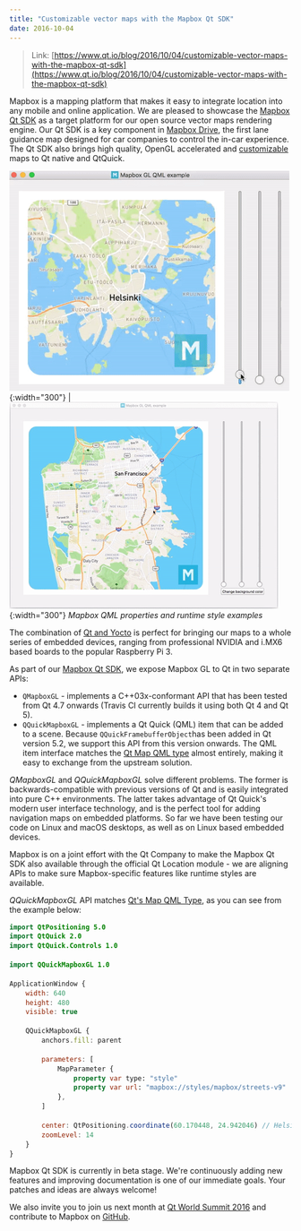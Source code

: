 ```yaml
---
title: "Customizable vector maps with the Mapbox Qt SDK"
date: 2016-10-04
---
```


> Link: [https://www.qt.io/blog/2016/10/04/customizable-vector-maps-with-the-mapbox-qt-sdk](https://www.qt.io/blog/2016/10/04/customizable-vector-maps-with-the-mapbox-qt-sdk)

Mapbox is a mapping platform that makes it easy to integrate location into any mobile and online application. We are pleased to showcase the [Mapbox Qt SDK](https://www.mapbox.com/blog/qt-framework-support/) as a target platform for our open source vector maps rendering engine. Our Qt SDK is a key component in [Mapbox Drive](https://www.mapbox.com/blog/drive/), the first lane guidance map designed for car companies to control the in-car experience. The Qt SDK also brings high quality, OpenGL accelerated and [customizable](https://www.mapbox.com/mapbox-studio/) maps to Qt native and QtQuick.

![Mapbox QML Properties](/assets/images/mapbox-qml-example.gif){:width="300"} | ![Mapbox QML Runtime Style](/assets/images/mapbox-qml-runtime-example.gif){:width="300"}
<em class="center" style="text-align:center;">Mapbox QML properties and runtime style examples</em>

The combination of [Qt and Yocto](https://www.mapbox.com/blog/native-gl-yocto/) is perfect for bringing our maps to a whole series of embedded devices, ranging from professional NVIDIA and i.MX6 based boards to the popular Raspberry Pi 3.

As part of our [Mapbox Qt SDK](https://github.com/mapbox/mapbox-gl-native/tree/master/platform/qt), we expose Mapbox GL to Qt in two separate APIs:

* `QMapboxGL` - implements a C++03x-conformant API that has been tested from Qt 4.7 onwards (Travis CI currently builds it using both Qt 4 and Qt 5).
* `QQuickMapboxGL` - implements a Qt Quick (QML) item that can be added to a scene. Because `QQuickFramebufferObject`has been added in Qt version 5.2, we support this API from this version onwards. The QML item interface matches the [Qt Map QML type](http://doc.qt.io/qt-5/qml-qtlocation-map.html) almost entirely, making it easy to exchange from the upstream solution.

_QMapboxGL_ and _QQuickMapboxGL_ solve different problems. The former is backwards-compatible with previous versions of Qt and is easily integrated into pure C++ environments. The latter takes advantage of Qt Quick's modern user interface technology, and is the perfect tool for adding navigation maps on embedded platforms. So far we have been testing our code on Linux and macOS desktops, as well as on Linux based embedded devices.

Mapbox is on a joint effort with the Qt Company to make the Mapbox Qt SDK also available through the official Qt Location module - we are aligning APIs to make sure Mapbox-specific features like runtime styles are available.

_QQuickMapboxGL_ API matches [Qt's Map QML Type](http://doc.qt.io/qt-5/qml-qtlocation-map.html), as you can see from the example below:

```qml
import QtPositioning 5.0
import QtQuick 2.0
import QtQuick.Controls 1.0

import QQuickMapboxGL 1.0

ApplicationWindow {
    width: 640
    height: 480
    visible: true

    QQuickMapboxGL {
        anchors.fill: parent

        parameters: [
            MapParameter {
                property var type: "style"
                property var url: "mapbox://styles/mapbox/streets-v9"
            },
        ]

        center: QtPositioning.coordinate(60.170448, 24.942046) // Helsinki
        zoomLevel: 14
    }
}
```

Mapbox Qt SDK is currently in beta stage. We're continuously adding new features and improving documentation is one of our immediate goals. Your patches and ideas are always welcome!

We also invite you to join us next month at [Qt World Summit 2016](https://www.qtworldsummit.com/) and contribute to Mapbox on [GitHub](https://github.com/mapbox/mapbox-gl-native/).